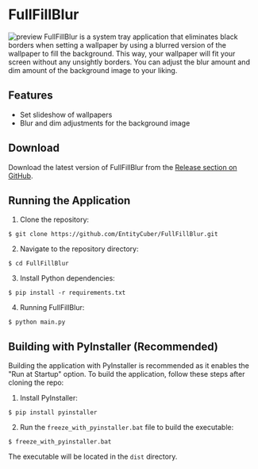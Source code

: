 # FullFillBlur

![preview](https://user-images.githubusercontent.com/61630792/218519033-9272a3e0-629f-4f4e-8fbc-155d6769622d.jpg)
FullFillBlur is a system tray application that eliminates black borders when setting a wallpaper by using a blurred version of the wallpaper to fill the background. This way, your wallpaper will fit your screen without any unsightly borders. You can adjust the blur amount and dim amount of the background image to your liking.

## Features
-   Set slideshow of wallpapers
-   Blur and dim adjustments for the background image

## Download
Download the latest version of FullFillBlur from the [Release section on GitHub](https://github.com/EntityCuber/FullFillBlur/releases/).

## Running the Application

1.  Clone the repository:
```
$ git clone https://github.com/EntityCuber/FullFillBlur.git
```

2.  Navigate to the repository directory:
```
$ cd FullFillBlur
```

3.  Install Python dependencies:
```
$ pip install -r requirements.txt
```

4.  Running FullFillBlur:
```
$ python main.py
```

## Building with PyInstaller (Recommended)

Building the application with PyInstaller is recommended as it enables the "Run at Startup" option. To build the application, follow these steps after cloning the repo:

1.  Install PyInstaller:
```
$ pip install pyinstaller
```

2.  Run the `freeze_with_pyinstaller.bat` file to build the executable:
```
$ freeze_with_pyinstaller.bat
```

The executable will be located in the `dist` directory.
